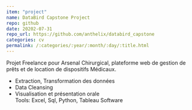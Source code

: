 ```yaml
---
item: "project"
name: DataBird Capstone Project 
repo: github
date: 20202-07-31
repo_url: https://github.com/anthelix/databird_capstone
categories: cv
permalink: /:categories/:year/:month/:day/:title.html
---
```


Projet Freelance pour Arsenal Chirurgical, plateforme web de gestion de prêts et de location de dispositifs Médicaux.
- Extraction, Transformation des données
- Data Cleansing
- Visualisation et présentation orale  
Tools: 
Excel, Sql, Python, Tableau Software
